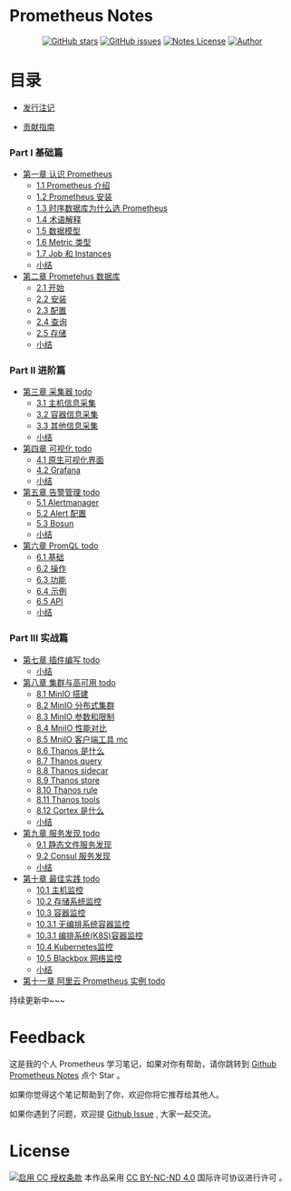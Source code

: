 # Prometheus Notes

<p align="center">
  <a href="https://github.com/erdong/prometheus-notes/stargazers"><img alt="GitHub stars" src="https://img.shields.io/github/stars/erdong/prometheus-notes.svg?style=popout"></a>
  <a href="https://github.com/erdong/prometheus-notes/issues"><img alt="GitHub issues" src="https://img.shields.io/github/issues/erdong/prometheus-notes.svg?style=popout"></a>
  <a href="https://creativecommons.org/licenses/by-nc-nd/4.0/deed.en"><img alt="Notes License" src="https://img.shields.io/badge/License-CC%20BY--NC--ND%204.0-lightgrey.svg?style=popout"></a>
  <a href="https://erdong.site/about/"><img alt="Author" src="https://img.shields.io/badge/Author-Erdong-important.svg?style=popout"></a>
</p>

# 目录

* [发行注记](chapter00/0.1-release.md)

* [贡献指南](chapter00/0.2-contribution.md)


### Part Ⅰ 基础篇

* [第一章 认识 Prometheus](chapter01/README.md)
    * [1.1 Prometheus 介绍](chapter01/1.1-prometheus-introduction.md)
    * [1.2 Prometheus 安装](chapter01/1.2-prometheus-install.md)
    * [1.3 时序数据库为什么选 Prometheus](chapter01/1.3-tsdb-comparison.md)
    * [1.4 术语解释](chapter01/1.4-glossary.md)
    * [1.5 数据模型](chapter01/1.5-data-model.md)
    * [1.6 Metric 类型](chapter01/1.6-metric-types.md)
    * [1.7 Job 和 Instances](chapter01/1.7-job-and-instances.md)
    * [小结](chapter01/END.md)
* [第二章 Prometehus 数据库](chapter02/README.md)
    * [2.1 开始](chapter02/2.1-getting-started.md)
    * [2.2 安装](chapter02/2.2-installation.md)
    * [2.3 配置](chapter02/2.3-configuration.md)
    * [2.4 查询](chapter02/2.4-querying.md)
    * [2.5 存储](chapter02/2.5-storage.md)
    * [小结](chapter02/END.md)

### Part ⅠⅠ 进阶篇
* [第三章 采集器 todo]()
    * [3.1 主机信息采集]()
    * [3.2 容器信息采集]()
    * [3.3 其他信息采集]()
    * [小结](chapter03/END.md)
* [第四章 可视化 todo]()
    * [4.1 原生可视化界面]()
    * [4.2 Grafana]()
    * [小结](chapter04/END.md)
* [第五章 告警管理 todo]()
    * [5.1 Alertmanager]()
    * [5.2 Alert 配置]()
    * [5.3 Bosun ]()
    * [小结](chapter05/END.md)
* [第六章 PromQL todo]()
    * [6.1 基础]()
    * [6.2 操作]()
    * [6.3 功能]()
    * [6.4 示例]()
    * [6.5 API]()
    * [小结](chapter06/END.md)

    
### Part ⅠⅠⅠ 实战篇
* [第七章 插件编写 todo]()
    * [小结](chapter07/END.md)
* [第八章 集群与高可用 todo](chapter08/README.md)
    * [8.1 MinIO 搭建](chapter08/8.1-minio-introduction.md)
    * [8.2 MinIO 分布式集群](chapter08/8.2-minio-cluster.md)
    * [8.3 MinIO 参数和限制](chapter08/8.3-minio-parameter-and-limit.md)
    * [8.4 MniIO 性能对比](chapter08/8.4-minio-benchmark.md)
    * [8.5 MniIO 客户端工具 mc](chapter08/8.5-minio-mc-tool.md)
    * [8.6 Thanos 是什么](chapter08/8.6-thanos-introduction.md)
    * [8.7 Thanos query](chapter08/8.7-thanos-query.md)
    * [8.8 Thanos sidecar](chapter08/8.8-thanos-sidecar.md)
    * [8.9 Thanos store](chapter08/8.9-thanos-store.md)
    * [8.10 Thanos rule](chapter08/8.10-thanos-rule.md)
    * [8.11 Thanos tools](chapter08/8.11-thanos-tools.md)
    * [8.12 Cortex  是什么](chapter08/8.12-cortex-introduction.md)
    * [小结](chapter08/END.md)
* [第九章 服务发现 todo](chapter09/README.md)
    * [9.1  静态文件服务发现](chapter09/file-sd.md)
    * [9.2  Consul 服务发现](chapter09/consul-sd.md)
    * [小结](chapter09/END.md)
* [第十章 最佳实践 todo](chapter10/README.md)
    * [10.1 主机监控](chapter10/node.md)
    * [10.2 存储系统监控](chapter10/storage.md)
    * [10.3 容器监控](chapter10/)
    * [10.3.1 无编排系统容器监控]()
    * [10.3.1 编排系统(K8S)容器监控]()
    * [10.4 Kubernetes监控]()
    * [10.5 Blackbox 网络监控]()
    * [小结](chapter10/END.md)
* [第十一章 阿里云 Prometheus 实例 todo]()


持续更新中~~~

# Feedback


这是我的个人 Prometheus 学习笔记，如果对你有帮助，请你跳转到 [Github Prometheus Notes](https://github.com/erdong/prometheus-notes) 点个 Star 。

如果你觉得这个笔记帮助到了你，欢迎你将它推荐给其他人。

如果你遇到了问题，欢迎提 [Github Issue](https://github.com/erdong/prometheus-notes/issues) , 大家一起交流。



# License



<a rel="license" href="https://creativecommons.org/licenses/by-nc-nd/4.0/deed.zh"><img alt="启用 CC 授权条款" style="border-width:0" src="https://i.creativecommons.org/l/by-nc-nd/4.0/88x31.png" /></a>
本作品采用 [CC BY-NC-ND 4.0](https://creativecommons.org/licenses/by-nc-nd/4.0/deed.en) 国际许可协议进行许可 。
